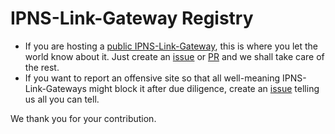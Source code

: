 # IPNS-Link-Gateway Registry

- If you are hosting a [public IPNS-Link-Gateway](https://github.com/ipns-link/ipns-link-gateway#cloud-hosting), this is where you let the world know about it. Just create an [issue](https://github.com/ipns-link/ipns-link-gateway/issues) or [PR](https://github.com/ipns-link/ipns-link-gateway/pulls) and we shall take care of the rest.
- If you want to report an offensive site so that all well-meaning IPNS-Link-Gateways might block it after due diligence, create an [issue](https://github.com/ipns-link/ipns-link-gateway/issues) telling us all you can tell.

We thank you for your contribution.

